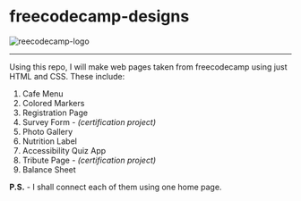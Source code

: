 # freecodecamp-designs

![reecodecamp-logo](https://upload.wikimedia.org/wikipedia/commons/3/39/FreeCodeCamp_logo.png)

---

Using this repo, I will make web pages taken from freecodecamp using just HTML and CSS. 
These include:
1. Cafe Menu
2. Colored Markers
3. Registration Page
4. Survey Form - *(certification project)*
5. Photo Gallery
6. Nutrition Label
7. Accessibility Quiz App
8. Tribute Page - *(certification project)*
9. Balance Sheet

**P.S.** - I shall connect each of them using one home page.
